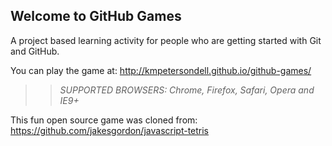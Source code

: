 ## Welcome to GitHub Games

A project based learning activity for people who are getting started with Git and GitHub.

You can play the game at: http://kmpetersondell.github.io/github-games/

>> _*SUPPORTED BROWSERS*: Chrome, Firefox, Safari, Opera and IE9+_

This fun open source game was cloned from: https://github.com/jakesgordon/javascript-tetris
